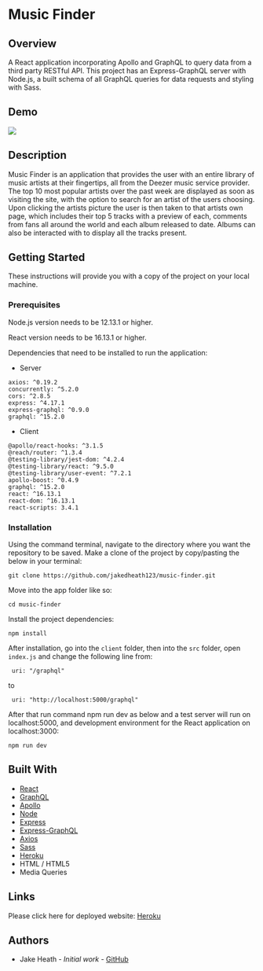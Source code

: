 # Music Finder

## Overview
   
   A React application incorporating Apollo and GraphQL to query data from a third party RESTful API. This project has an Express-GraphQL server with Node.js, a built schema of all GraphQL queries for data requests and styling with Sass.
   
## Demo

![](demo.gif)
    
## Description
   
 Music Finder is an application that provides the user with an entire library of music artists at their fingertips, all from the Deezer music service provider. The top 10 most popular artists over the past week are displayed as soon as visiting the site, with the option to search for an artist of the users choosing. Upon clicking the artists picture the user is then taken to that artists own page, which includes their top 5 tracks with a preview of each, comments from fans all around the world and each album released to date. Albums can also be interacted with to display all the tracks present.
   
## Getting Started
These instructions will provide you with a copy of the project on your local machine.

### Prerequisites
      
Node.js version needs to be 12.13.1 or higher. 

React version needs to be 16.13.1 or higher.
      
Dependencies that need to be installed to run the application:

- Server
``` 
axios: ^0.19.2
concurrently: ^5.2.0
cors: ^2.8.5
express: ^4.17.1
express-graphql: ^0.9.0
graphql: ^15.2.0
```   
- Client
``` 
@apollo/react-hooks: ^3.1.5
@reach/router: ^1.3.4
@testing-library/jest-dom: ^4.2.4
@testing-library/react: ^9.5.0
@testing-library/user-event: ^7.2.1
apollo-boost: ^0.4.9
graphql: ^15.2.0
react: ^16.13.1
react-dom: ^16.13.1
react-scripts: 3.4.1
```   

### Installation
    
Using the command terminal, navigate to the directory where you want the repository to be saved. Make a clone of the project by copy/pasting the below in your terminal:
```
git clone https://github.com/jakedheath123/music-finder.git
```      
Move into the app folder like so:
```
cd music-finder
```
Install the project dependencies:
```
npm install
```
After installation, go into the `client` folder, then into the `src` folder, open `index.js` and change the following line from:
```
 uri: "/graphql"
```
to
```
 uri: "http://localhost:5000/graphql"
```

After that run command npm run dev as below and a test server will run on localhost:5000, and development environment for the React application on localhost:3000:
```
npm run dev
```
## Built With
- [React](https://reactjs.org/)
- [GraphQL](https://graphql.org/)
- [Apollo](https://www.apollographql.com/)
- [Node](https://nodejs.org/en/)
- [Express](https://expressjs.com/)
- [Express-GraphQL](https://github.com/graphql/express-graphql)
- [Axios](https://www.npmjs.com/package/axios)
- [Sass](https://sass-lang.com/)
- [Heroku](https://www.heroku.com/)
- HTML / HTML5
- Media Queries


## Links

Please click here for deployed website:
[Heroku](https://music-finder-project.herokuapp.com/)
        
## Authors
        
- Jake Heath - *Initial work* - [GitHub](https://github.com/jakedheath123)
        
